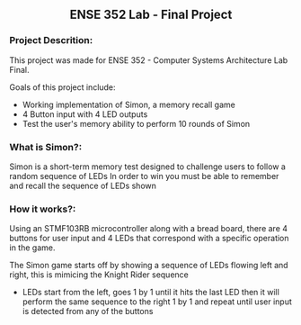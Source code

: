 <h2 div align="center">

ENSE 352 Lab - Final Project

</div>

### **Project Descrition:**

This project was made for ENSE 352 - Computer Systems Architecture Lab Final.

Goals of this project include:
- Working implementation of Simon, a memory recall game
- 4 Button input with 4 LED outputs
- Test the user's memory ability to perform 10 rounds of Simon

### **What is Simon?:**

Simon is a short-term memory test designed to challenge users to follow a random sequence of LEDs
In order to win you must be able to remember and recall the sequence of LEDs shown

### **How it works?:**

Using an STMF103RB microcontroller along with a bread board, there are 4 buttons for user input and 4 LEDs that correspond with a specific operation in the game.

The Simon game starts off by showing a sequence of LEDs flowing left and right, this is mimicing the Knight Rider sequence
- LEDs start from the left, goes 1 by 1 until it hits the last LED then it will perform the same sequence to the right 1 by 1 and repeat until user input is detected from any of the buttons



